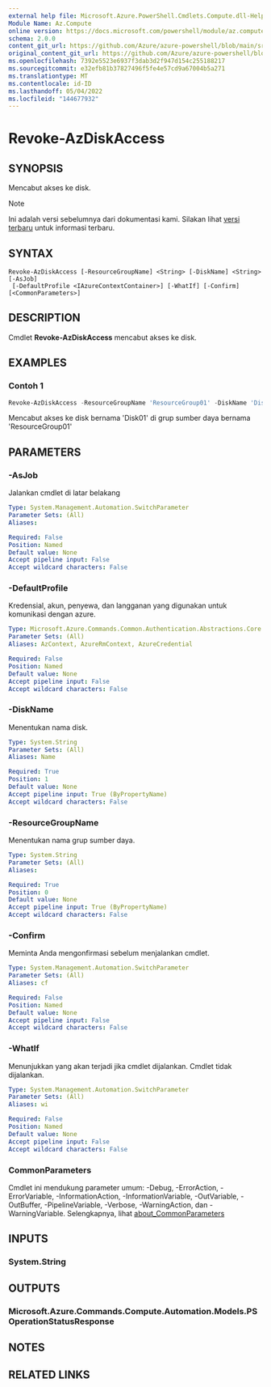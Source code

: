 ```yaml
---
external help file: Microsoft.Azure.PowerShell.Cmdlets.Compute.dll-Help.xml
Module Name: Az.Compute
online version: https://docs.microsoft.com/powershell/module/az.compute/revoke-azdiskaccess
schema: 2.0.0
content_git_url: https://github.com/Azure/azure-powershell/blob/main/src/Compute/Compute/help/Revoke-AzDiskAccess.md
original_content_git_url: https://github.com/Azure/azure-powershell/blob/main/src/Compute/Compute/help/Revoke-AzDiskAccess.md
ms.openlocfilehash: 7392e5523e6937f3dab3d2f947d154c255188217
ms.sourcegitcommit: e32efb81b37827496f5fe4e57cd9a67004b5a271
ms.translationtype: MT
ms.contentlocale: id-ID
ms.lasthandoff: 05/04/2022
ms.locfileid: "144677932"
---
```

# Revoke-AzDiskAccess

## SYNOPSIS
Mencabut akses ke disk.

> [!NOTE]
>Ini adalah versi sebelumnya dari dokumentasi kami. Silakan lihat [versi terbaru](/powershell/module/az.compute/revoke-azdiskaccess) untuk informasi terbaru.

## SYNTAX

```
Revoke-AzDiskAccess [-ResourceGroupName] <String> [-DiskName] <String> [-AsJob]
 [-DefaultProfile <IAzureContextContainer>] [-WhatIf] [-Confirm] [<CommonParameters>]
```

## DESCRIPTION
Cmdlet **Revoke-AzDiskAccess** mencabut akses ke disk.

## EXAMPLES

### Contoh 1
```powershell
Revoke-AzDiskAccess -ResourceGroupName 'ResourceGroup01' -DiskName 'Disk01'
```

Mencabut akses ke disk bernama 'Disk01' di grup sumber daya bernama 'ResourceGroup01'

## PARAMETERS

### -AsJob
Jalankan cmdlet di latar belakang

```yaml
Type: System.Management.Automation.SwitchParameter
Parameter Sets: (All)
Aliases:

Required: False
Position: Named
Default value: None
Accept pipeline input: False
Accept wildcard characters: False
```

### -DefaultProfile
Kredensial, akun, penyewa, dan langganan yang digunakan untuk komunikasi dengan azure.

```yaml
Type: Microsoft.Azure.Commands.Common.Authentication.Abstractions.Core.IAzureContextContainer
Parameter Sets: (All)
Aliases: AzContext, AzureRmContext, AzureCredential

Required: False
Position: Named
Default value: None
Accept pipeline input: False
Accept wildcard characters: False
```

### -DiskName
Menentukan nama disk.

```yaml
Type: System.String
Parameter Sets: (All)
Aliases: Name

Required: True
Position: 1
Default value: None
Accept pipeline input: True (ByPropertyName)
Accept wildcard characters: False
```

### -ResourceGroupName
Menentukan nama grup sumber daya.

```yaml
Type: System.String
Parameter Sets: (All)
Aliases:

Required: True
Position: 0
Default value: None
Accept pipeline input: True (ByPropertyName)
Accept wildcard characters: False
```

### -Confirm
Meminta Anda mengonfirmasi sebelum menjalankan cmdlet.

```yaml
Type: System.Management.Automation.SwitchParameter
Parameter Sets: (All)
Aliases: cf

Required: False
Position: Named
Default value: None
Accept pipeline input: False
Accept wildcard characters: False
```

### -WhatIf
Menunjukkan yang akan terjadi jika cmdlet dijalankan. Cmdlet tidak dijalankan.

```yaml
Type: System.Management.Automation.SwitchParameter
Parameter Sets: (All)
Aliases: wi

Required: False
Position: Named
Default value: None
Accept pipeline input: False
Accept wildcard characters: False
```

### CommonParameters
Cmdlet ini mendukung parameter umum: -Debug, -ErrorAction, -ErrorVariable, -InformationAction, -InformationVariable, -OutVariable, -OutBuffer, -PipelineVariable, -Verbose, -WarningAction, dan -WarningVariable. Selengkapnya, lihat [about_CommonParameters](http://go.microsoft.com/fwlink/?LinkID=113216)

## INPUTS

### System.String

## OUTPUTS

### Microsoft.Azure.Commands.Compute.Automation.Models.PSOperationStatusResponse

## NOTES

## RELATED LINKS
